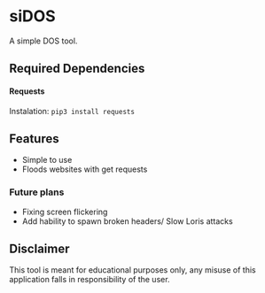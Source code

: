 # siDOS
A simple DOS tool.

## Required Dependencies
#### Requests
Instalation: `pip3 install requests`

## Features
+ Simple to use
+ Floods websites with get requests

### Future plans
+ Fixing screen flickering
+ Add hability to spawn broken headers/ Slow Loris attacks

## Disclaimer
This tool is meant for educational purposes only, any misuse of this application falls in responsibility of the user.
